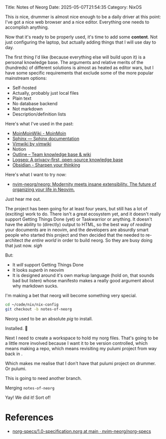 Title: Notes of Neorg
Date: 2025-05-07T21:54:35
Category: NixOS

This _is_ nice, drummer is almost nice enough to be a daily driver at this point: I've got a nice web browser and a nice editor. Everything one needs to accomplish anything.

Now that it's ready to be properly used, it's time to add some **content**. Not just configuring the laptop, but actually adding things that I will use day to day.

The first thing I'd like (because everything else will build upon it) is a personal knowledge base. The arguments and relative merits of the (hundreds) of different solutions is almost as heated as editor wars, but I have some specific requirements that exclude some of the more popular mainstream options:

- Self-hosted
- Actually, probably just local files
- Plain text
- No database backend
- Not markdown
- Description/definition lists

Here's what I've used in the past:

- [MoinMoinWiki - MoinMoin](https://moinmo.in/)
- [Sphinx — Sphinx documentation](https://www.sphinx-doc.org/en/master/index.html)
- [Vimwiki by vimwiki](http://vimwiki.github.io/)
- Notion
- [Outline – Team knowledge base & wiki](https://www.getoutline.com/)
- [Logseq: A privacy-first, open-source knowledge base](https://logseq.com/)
- [Obsidian - Sharpen your thinking](https://obsidian.md/)

Here's what I want to try now:

- [nvim-neorg/neorg: Modernity meets insane extensibility. The future of organizing your life in Neovim.](https://github.com/nvim-neorg/neorg)

Just hear me out.

The project has been going for at least four years, but still has a lot of (exciting) work to do. There isn't a great ecosystem yet, and it doesn't really support Getting Things Done (yet) or Taskwarrior or anything. It doesn't have the ability to (directly) output to HTML, so the best way of _reading_ your documents are in neovim, and the developers are absurdly smart people who started this project and then decided that the needed to re-architect _the entire world_ in order to build neorg. So they are busy doing that just now. _sigh_

But:

- It _will_ support Getting Things Done
- It looks _superb_ in neovim
- It is designed around it's own markup language (hold on, that sounds bad but listen) whose manifesto makes a really good argument about why markdown sucks.

I'm making a bet that neorg will become something very special.

```bash
cd ~/code/nix/nix-config
git checkout -b notes-of-neorg
```

Neorg used to be an absolute _pig_ to install.

<!-- TODO Link to commit b62abfd -->

Installed. 🥰

Next I need to create a workspace to hold my norg files. That's going to be a little more involved because I want it to be version controlled, which means making a repo, which means revisiting my pulumi project from way back in <!-- TODO Link to post 06_pulumi-first-steps.md -->.

Which makes me realise that I don't have that pulumi project on drummer. Or pulumi.

This is going to need another branch.

Merging `notes-of-neorg`

Yay! We did it! Sort of!

# References

- [norg-specs/1.0-specification.norg at main · nvim-neorg/norg-specs](https://github.com/nvim-neorg/norg-specs/blob/main/1.0-specification.norg)
